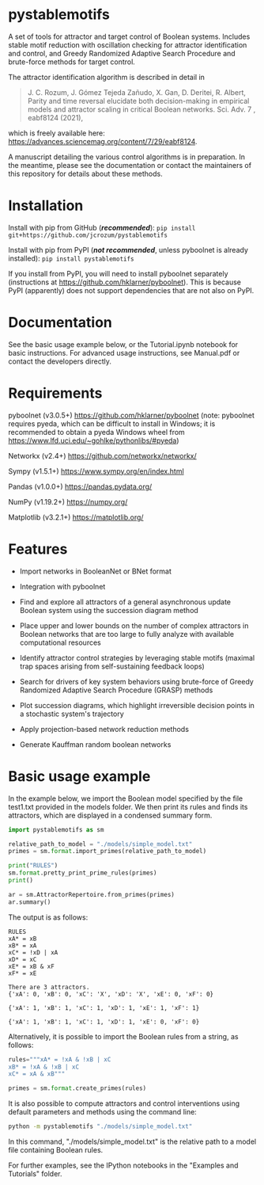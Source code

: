 # pystablemotifs
A set of tools for attractor and target control of Boolean systems.
Includes stable motif reduction with oscillation checking for attractor identification and control, and Greedy Randomized Adaptive Search Procedure and brute-force methods for target control.

The attractor identification algorithm is described in detail in

> J. C.  Rozum,  J. Gómez  Tejeda  Zañudo,  X. Gan,  D. Deritei,  R. Albert,  Parity  and  time reversal  elucidate  both  decision-making  in  empirical  models  and  attractor  scaling  in  critical  Boolean networks. Sci. Adv. 7 , eabf8124 (2021),

which is freely available here: https://advances.sciencemag.org/content/7/29/eabf8124.

A manuscript detailing the various control algorithms is in preparation. In the meantime, please see the documentation or contact the maintainers of this repository for details about these methods.

# Installation
Install with pip from GitHub (***recommended***):
`pip install git+https://github.com/jcrozum/pystablemotifs`

Install with pip from PyPI (***not recommended***, unless pyboolnet is already installed): `pip install pystablemotifs`

If you install from PyPI, you will need to install pyboolnet separately (instructions at https://github.com/hklarner/pyboolnet). This is because PyPI (apparently) does not support dependencies that are not also on PyPI.

# Documentation
See the basic usage example below, or the Tutorial.ipynb notebook for basic instructions. For advanced usage instructions, see Manual.pdf or contact the developers directly.

# Requirements
pyboolnet (v3.0.5+) https://github.com/hklarner/pyboolnet
(note: pyboolnet requires pyeda, which can be difficult to install in Windows;
    it is recommended to obtain a pyeda Windows wheel from https://www.lfd.uci.edu/~gohlke/pythonlibs/#pyeda)

Networkx (v2.4+) https://github.com/networkx/networkx/

Sympy (v1.5.1+) https://www.sympy.org/en/index.html

Pandas (v1.0.0+) https://pandas.pydata.org/

NumPy (v1.19.2+) https://numpy.org/

Matplotlib (v3.2.1+) https://matplotlib.org/

# Features
- Import networks in BooleanNet or BNet format

- Integration with pyboolnet

- Find and explore all attractors of a general asynchronous update Boolean system using the succession diagram method

- Place upper and lower bounds on the number of complex attractors in Boolean networks that are too large to fully analyze with available computational resources

- Identify attractor control strategies by leveraging stable motifs (maximal trap spaces arising from self-sustaining feedback loops)

- Search for drivers of key system behaviors using brute-force of Greedy Randomized Adaptive Search Procedure (GRASP) methods

- Plot succession diagrams, which highlight irreversible decision points in a stochastic system's trajectory

- Apply projection-based network reduction methods

- Generate Kauffman random boolean networks

# Basic usage example
In the example below, we import the Boolean model specified by the file test1.txt provided in the models folder. We then print its rules and finds its attractors, which are displayed in a condensed summary form.
```python
import pystablemotifs as sm

relative_path_to_model = "./models/simple_model.txt"
primes = sm.format.import_primes(relative_path_to_model)

print("RULES")
sm.format.pretty_print_prime_rules(primes)
print()

ar = sm.AttractorRepertoire.from_primes(primes)
ar.summary()
```
The output is as follows:
```
RULES
xA* = xB
xB* = xA
xC* = !xD | xA
xD* = xC
xE* = xB & xF
xF* = xE

There are 3 attractors.
{'xA': 0, 'xB': 0, 'xC': 'X', 'xD': 'X', 'xE': 0, 'xF': 0}

{'xA': 1, 'xB': 1, 'xC': 1, 'xD': 1, 'xE': 1, 'xF': 1}

{'xA': 1, 'xB': 1, 'xC': 1, 'xD': 1, 'xE': 0, 'xF': 0}
```
Alternatively, it is possible to import the Boolean rules from a string, as follows:
```python
rules="""xA* = !xA & !xB | xC
xB* = !xA & !xB | xC
xC* = xA & xB"""

primes = sm.format.create_primes(rules)
```
It is also possible to compute attractors and control interventions using default parameters and methods using the command line:
```cmd
python -m pystablemotifs "./models/simple_model.txt"
```
In this command, "./models/simple_model.txt" is the relative path to a model file containing Boolean rules.

For further examples, see the IPython notebooks in the "Examples and Tutorials" folder.
